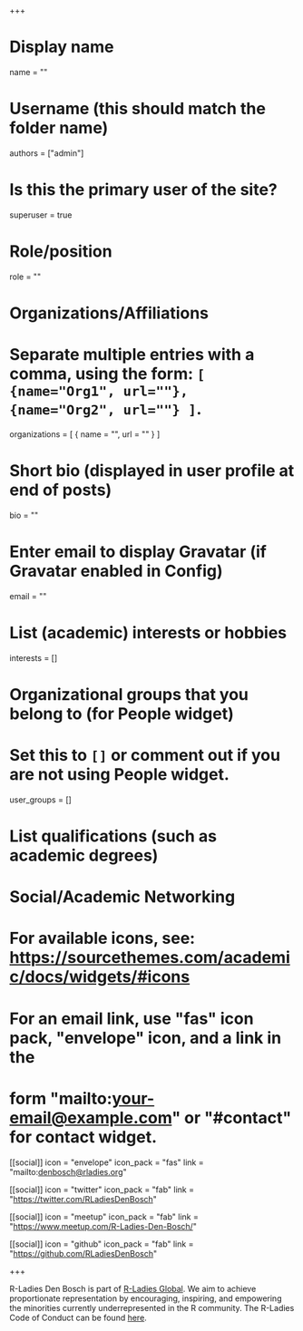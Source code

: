 +++
# Display name
name = ""

# Username (this should match the folder name)
authors = ["admin"]

# Is this the primary user of the site?
superuser = true

# Role/position
role = ""

# Organizations/Affiliations
#   Separate multiple entries with a comma, using the form: `[ {name="Org1", url=""}, {name="Org2", url=""} ]`.
organizations = [ { name = "", url = "" } ]

# Short bio (displayed in user profile at end of posts)
bio = ""

# Enter email to display Gravatar (if Gravatar enabled in Config)
email = ""

# List (academic) interests or hobbies
interests = []

# Organizational groups that you belong to (for People widget)
#   Set this to `[]` or comment out if you are not using People widget.
user_groups = []

# List qualifications (such as academic degrees)

# Social/Academic Networking
# For available icons, see: https://sourcethemes.com/academic/docs/widgets/#icons
#   For an email link, use "fas" icon pack, "envelope" icon, and a link in the
#   form "mailto:your-email@example.com" or "#contact" for contact widget.

[[social]]
  icon = "envelope"
  icon_pack = "fas"
  link = "mailto:denbosch@rladies.org"

[[social]]
  icon = "twitter"
  icon_pack = "fab"
  link = "https://twitter.com/RLadiesDenBosch"

[[social]]
  icon = "meetup"
  icon_pack = "fab"
  link = "https://www.meetup.com/R-Ladies-Den-Bosch/"

[[social]]
  icon = "github"
  icon_pack = "fab"
  link = "https://github.com/RLadiesDenBosch"
  




+++
<br/>

R-Ladies Den Bosch is part of [R-Ladies Global](https://rladies.org/). We aim to achieve proportionate representation by encouraging, inspiring, and empowering the minorities currently underrepresented in the R community. The R-Ladies Code of Conduct can be found [here](https://github.com/rladies/starter-kit/wiki/Code-of-Conduct).


